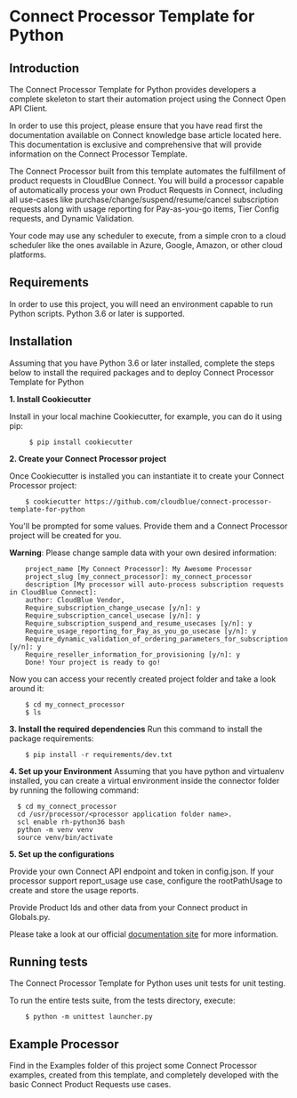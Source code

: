 # Connect Processor Template for Python


## Introduction

The Connect Processor Template for Python provides developers a complete skeleton to start their automation project using the Connect Open API Client.

In order to use this project, please ensure that you have read first the documentation available on Connect knowledge base article located here.
This documentation is exclusive and comprehensive that will provide information on the Connect Processor Template. 

The Connect Processor built from this template automates the fulfillment of product requests in CloudBlue Connect.
You will build a processor capable of automatically process your own Product Requests in Connect, including all use-cases like purchase/change/suspend/resume/cancel subscription requests along with usage reporting for Pay-as-you-go items, Tier Config requests, and Dynamic Validation.

Your code may use any scheduler to execute, from a simple cron to a cloud scheduler like the ones available in Azure, Google, Amazon, or other cloud platforms.

## Requirements

In order to use this project, you will need an environment capable to run Python scripts. Python 3.6 or later is supported.

## Installation

Assuming that you have Python 3.6 or later installed, complete the steps below to install the required packages and to deploy Connect Processor Template for Python


**1. Install Cookiecutter**

Install in your local machine Cookiecutter, for example, you can do it using pip:

```
     $ pip install cookiecutter
```

**2. Create your Connect Processor project**

Once Cookiecutter is installed you can instantiate it to create your Connect Processor project:
```
    $ cookiecutter https://github.com/cloudblue/connect-processor-template-for-python
```
You'll be prompted for some values. Provide them and a Connect Processor project will be created for you.

**Warning**: Please change sample data with your own desired information:
```
    project_name [My Connect Processor]: My Awesome Processor
    project_slug [my_connect_processor]: my_connect_processor
    description [My processor will auto-process subscription requests in CloudBlue Connect]:
    author: CloudBlue Vendor,
    Require_subscription_change_usecase [y/n]: y
    Require_subscription_cancel_usecase [y/n]: y
    Require_subscription_suspend_and_resume_usecases [y/n]: y
    Require_usage_reporting_for_Pay_as_you_go_usecase [y/n]: y
    Require_dynamic_validation_of_ordering_parameters_for_subscription [y/n]: y
    Require_reseller_information_for_provisioning [y/n]: y	
    Done! Your project is ready to go!
```

Now you can access your recently created project folder and take a look around it:
```
    $ cd my_connect_processor
    $ ls
```

**3.  Install the required dependencies**
Run this command to install the package requirements:
``` 
    $ pip install -r requirements/dev.txt
```

**4. Set up your Environment**
Assuming that you have python and virtualenv installed, you can create a virtual environment inside the connector folder <processor application folder name> by running the following command:  
  ```
    $ cd my_connect_processor
    cd /usr/processor/<processor application folder name>.
    scl enable rh-python36 bash
    python -m venv venv
    source venv/bin/activate
```

**5. Set up the configurations**

Provide your own Connect API endpoint and token in config.json.  If your processor support report_usage use case, configure the rootPathUsage to create and store the usage reports.

Provide Product Ids and other data from your Connect product in Globals.py.

Please take a look at our official [documentation site](https://connect.cloudblue.com/community/modules/extensions/api-tokens/) for more information.


## Running tests

The Connect Processor Template for Python uses unit tests for unit testing.

To run the entire tests suite, from the tests directory, execute:
```
    $ python -m unittest launcher.py
```

## Example Processor

Find in the Examples folder of this project some Connect Processor examples, created from this template, 
and completely developed with the basic Connect Product Requests use cases.